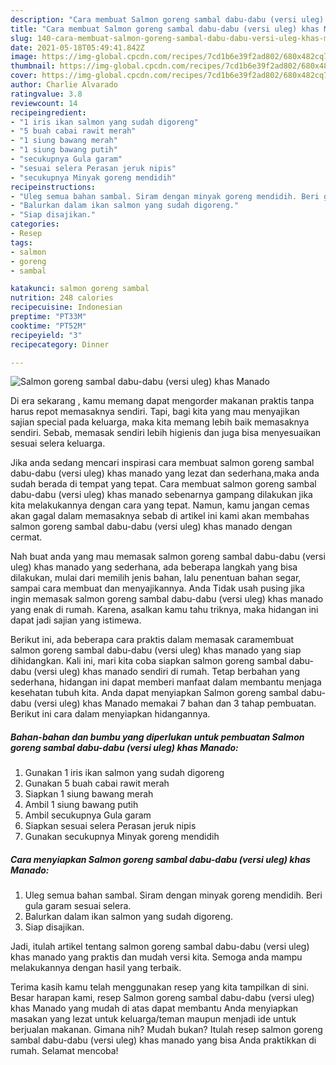 ```yaml
---
description: "Cara membuat Salmon goreng sambal dabu-dabu (versi uleg) khas Manado yang enak dan Mudah Dibuat"
title: "Cara membuat Salmon goreng sambal dabu-dabu (versi uleg) khas Manado yang enak dan Mudah Dibuat"
slug: 140-cara-membuat-salmon-goreng-sambal-dabu-dabu-versi-uleg-khas-manado-yang-enak-dan-mudah-dibuat
date: 2021-05-18T05:49:41.842Z
image: https://img-global.cpcdn.com/recipes/7cd1b6e39f2ad802/680x482cq70/salmon-goreng-sambal-dabu-dabu-versi-uleg-khas-manado-foto-resep-utama.jpg
thumbnail: https://img-global.cpcdn.com/recipes/7cd1b6e39f2ad802/680x482cq70/salmon-goreng-sambal-dabu-dabu-versi-uleg-khas-manado-foto-resep-utama.jpg
cover: https://img-global.cpcdn.com/recipes/7cd1b6e39f2ad802/680x482cq70/salmon-goreng-sambal-dabu-dabu-versi-uleg-khas-manado-foto-resep-utama.jpg
author: Charlie Alvarado
ratingvalue: 3.8
reviewcount: 14
recipeingredient:
- "1 iris ikan salmon yang sudah digoreng"
- "5 buah cabai rawit merah"
- "1 siung bawang merah"
- "1 siung bawang putih"
- "secukupnya Gula garam"
- "sesuai selera Perasan jeruk nipis"
- "secukupnya Minyak goreng mendidih"
recipeinstructions:
- "Uleg semua bahan sambal. Siram dengan minyak goreng mendidih. Beri gula garam sesuai selera."
- "Balurkan dalam ikan salmon yang sudah digoreng."
- "Siap disajikan."
categories:
- Resep
tags:
- salmon
- goreng
- sambal

katakunci: salmon goreng sambal 
nutrition: 248 calories
recipecuisine: Indonesian
preptime: "PT33M"
cooktime: "PT52M"
recipeyield: "3"
recipecategory: Dinner

---
```



![Salmon goreng sambal dabu-dabu (versi uleg) khas Manado](https://img-global.cpcdn.com/recipes/7cd1b6e39f2ad802/680x482cq70/salmon-goreng-sambal-dabu-dabu-versi-uleg-khas-manado-foto-resep-utama.jpg)

Di era  sekarang , kamu memang dapat mengorder makanan praktis tanpa harus repot memasaknya sendiri. Tapi, bagi kita yang mau menyajikan sajian special pada keluarga, maka kita memang lebih baik memasaknya sendiri. Sebab, memasak sendiri lebih higienis dan juga bisa menyesuaikan sesuai selera keluarga.

Jika anda sedang mencari inspirasi cara membuat salmon goreng sambal dabu-dabu (versi uleg) khas manado yang lezat dan sederhana,maka anda sudah berada di tempat yang tepat. Cara membuat salmon goreng sambal dabu-dabu (versi uleg) khas manado  sebenarnya gampang dilakukan jika kita melakukannya dengan cara yang tepat. Namun, kamu jangan cemas akan gagal dalam memasaknya 
sebab di artikel ini kami akan membahas salmon goreng sambal dabu-dabu (versi uleg) khas manado dengan cermat.  



Nah buat anda yang mau memasak salmon goreng sambal dabu-dabu (versi uleg) khas manado yang sederhana, ada beberapa langkah yang bisa dilakukan, mulai dari memilih jenis bahan, lalu penentuan bahan segar, sampai cara membuat dan menyajikannya. Anda Tidak usah pusing jika ingin memasak salmon goreng sambal dabu-dabu (versi uleg) khas manado yang enak di rumah. Karena, asalkan kamu  tahu triknya, maka hidangan ini dapat jadi sajian yang istimewa.

Berikut ini, ada beberapa cara praktis  dalam memasak caramembuat salmon goreng sambal dabu-dabu (versi uleg) khas manado yang siap dihidangkan. Kali ini, mari kita coba siapkan salmon goreng sambal dabu-dabu (versi uleg) khas manado sendiri di rumah. Tetap berbahan yang sederhana, hidangan ini dapat memberi manfaat dalam membantu menjaga kesehatan tubuh kita. Anda dapat menyiapkan Salmon goreng sambal dabu-dabu (versi uleg) khas Manado memakai 7 bahan dan 3 tahap pembuatan. Berikut ini cara dalam menyiapkan hidangannya.

<!--inarticleads1-->

##### Bahan-bahan dan bumbu yang diperlukan untuk pembuatan Salmon goreng sambal dabu-dabu (versi uleg) khas Manado:

1. Gunakan 1 iris ikan salmon yang sudah digoreng
1. Gunakan 5 buah cabai rawit merah
1. Siapkan 1 siung bawang merah
1. Ambil 1 siung bawang putih
1. Ambil secukupnya Gula garam
1. Siapkan sesuai selera Perasan jeruk nipis
1. Gunakan secukupnya Minyak goreng mendidih




<!--inarticleads2-->

##### Cara menyiapkan Salmon goreng sambal dabu-dabu (versi uleg) khas Manado:

1. Uleg semua bahan sambal. Siram dengan minyak goreng mendidih. Beri gula garam sesuai selera.
1. Balurkan dalam ikan salmon yang sudah digoreng.
1. Siap disajikan.




Jadi, itulah artikel tentang  salmon goreng sambal dabu-dabu (versi uleg) khas manado  yang praktis dan mudah versi kita. Semoga anda mampu melakukannya dengan hasil yang terbaik. 

Terima kasih kamu telah menggunakan resep yang kita tampilkan di sini. Besar harapan kami, resep  Salmon goreng sambal dabu-dabu (versi uleg) khas Manado yang mudah di atas dapat membantu Anda menyiapkan masakan yang lezat untuk keluarga/teman maupun menjadi ide untuk berjualan makanan. Gimana nih? Mudah bukan? Itulah resep salmon goreng sambal dabu-dabu (versi uleg) khas manado yang bisa Anda praktikkan di rumah. Selamat mencoba!

